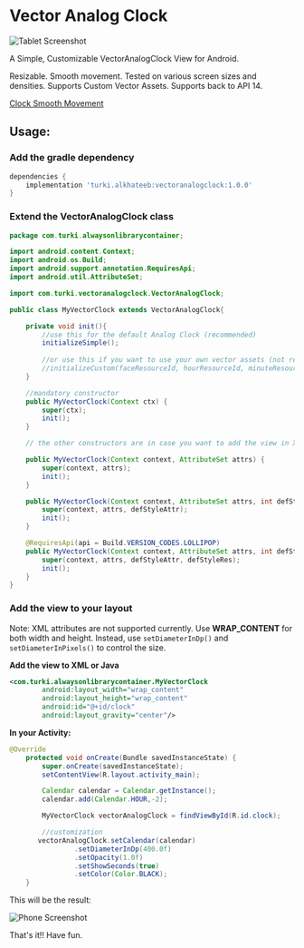 # Vector Analog Clock

![Tablet Screenshot](https://github.com/TurkiAlkhateeb/vector-analog-clock/blob/master/resized_tablet.png)

A Simple, Customizable VectorAnalogClock View for Android.

Resizable.
Smooth movement.
Tested on various screen sizes and densities.
Supports Custom Vector Assets.
Supports back to API 14.

[Clock Smooth Movement](https://github.com/TurkiAlkhateeb/vector-analog-clock/blob/master/phone.gif)


## Usage:

### Add the gradle dependency

``` gradle
dependencies {
    implementation 'turki.alkhateeb:vectoranalogclock:1.0.0'
}
```
### Extend the VectorAnalogClock class
``` java
package com.turki.alwaysonlibrarycontainer;

import android.content.Context;
import android.os.Build;
import android.support.annotation.RequiresApi;
import android.util.AttributeSet;

import com.turki.vectoranalogclock.VectorAnalogClock;

public class MyVectorClock extends VectorAnalogClock{

    private void init(){
        //use this for the default Analog Clock (recommended)
        initializeSimple();
        
        //or use this if you want to use your own vector assets (not recommended)
        //initializeCustom(faceResourceId, hourResourceId, minuteResourceId, secondResourceId);
    }

    //mandatory constructor
    public MyVectorClock(Context ctx) {
        super(ctx);
        init();
    }

    // the other constructors are in case you want to add the view in XML

    public MyVectorClock(Context context, AttributeSet attrs) {
        super(context, attrs);
        init();
    }

    public MyVectorClock(Context context, AttributeSet attrs, int defStyleAttr) {
        super(context, attrs, defStyleAttr);
        init();
    }

    @RequiresApi(api = Build.VERSION_CODES.LOLLIPOP)
    public MyVectorClock(Context context, AttributeSet attrs, int defStyleAttr, int defStyleRes) {
        super(context, attrs, defStyleAttr, defStyleRes);
        init();
    }
}
```

### Add the view to your layout
Note: XML attributes are not supported currently. Use **WRAP_CONTENT** for both width and height. Instead, use `setDiameterInDp()` and `setDiameterInPixels()` to control the size.

**Add the view to XML or Java**
``` xml
<com.turki.alwaysonlibrarycontainer.MyVectorClock
        android:layout_width="wrap_content"
        android:layout_height="wrap_content"
        android:id="@+id/clock"
        android:layout_gravity="center"/>
```


**In your Activity:**
``` java
@Override
    protected void onCreate(Bundle savedInstanceState) {
        super.onCreate(savedInstanceState);
        setContentView(R.layout.activity_main);

        Calendar calendar = Calendar.getInstance();
        calendar.add(Calendar.HOUR,-2);

        MyVectorClock vectorAnalogClock = findViewById(R.id.clock);

        //customization
       vectorAnalogClock.setCalendar(calendar)
                .setDiameterInDp(400.0f)
                .setOpacity(1.0f)
                .setShowSeconds(true)
                .setColor(Color.BLACK);
    }
```

This will be the result:

![Phone Screenshot](https://github.com/TurkiAlkhateeb/vector-analog-clock/blob/master/resized_phone.png)
    
That's it!!
Have fun.
    

